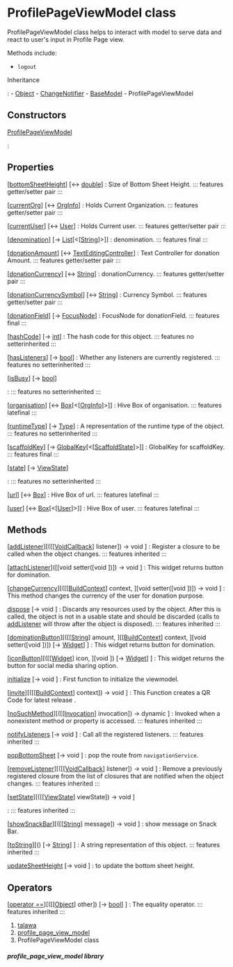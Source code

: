 
<div>

# ProfilePageViewModel class

</div>


ProfilePageViewModel class helps to interact with model to serve data
and react to user\'s input in Profile Page view.

Methods include:

-   `logout`




Inheritance

:   -   [Object](https://api.flutter.dev/flutter/dart-core/Object-class.html)
    -   [ChangeNotifier](https://api.flutter.dev/flutter/foundation/ChangeNotifier-class.html)
    -   [BaseModel](../view_model_base_view_model/BaseModel-class.html)
    -   ProfilePageViewModel



## Constructors

[ProfilePageViewModel](../view_model_after_auth_view_models_profile_view_models_profile_page_view_model/ProfilePageViewModel/ProfilePageViewModel.html)

:   



## Properties

[[bottomSheetHeight](../view_model_after_auth_view_models_profile_view_models_profile_page_view_model/ProfilePageViewModel/bottomSheetHeight.html)] [↔ [double](https://api.flutter.dev/flutter/dart-core/double-class.html)]
:   Size of Bottom Sheet Height.
    ::: features
    getter/setter pair
    :::

[[currentOrg](../view_model_after_auth_view_models_profile_view_models_profile_page_view_model/ProfilePageViewModel/currentOrg.html)] [↔ [OrgInfo](../models_organization_org_info/OrgInfo-class.html)]
:   Holds Current Organization.
    ::: features
    getter/setter pair
    :::

[[currentUser](../view_model_after_auth_view_models_profile_view_models_profile_page_view_model/ProfilePageViewModel/currentUser.html)] [↔ [User](../models_user_user_info/User-class.html)]
:   Holds Current user.
    ::: features
    getter/setter pair
    :::

[[denomination](../view_model_after_auth_view_models_profile_view_models_profile_page_view_model/ProfilePageViewModel/denomination.html)] [→ [List](https://api.flutter.dev/flutter/dart-core/List-class.html)[\<[[String](https://api.flutter.dev/flutter/dart-core/String-class.html)]\>]]
:   denomination.
    ::: features
    final
    :::

[[donationAmount](../view_model_after_auth_view_models_profile_view_models_profile_page_view_model/ProfilePageViewModel/donationAmount.html)] [↔ [TextEditingController](https://api.flutter.dev/flutter/widgets/TextEditingController-class.html)]
:   Text Controller for donation Amount.
    ::: features
    getter/setter pair
    :::

[[donationCurrency](../view_model_after_auth_view_models_profile_view_models_profile_page_view_model/ProfilePageViewModel/donationCurrency.html)] [↔ [String](https://api.flutter.dev/flutter/dart-core/String-class.html)]
:   donationCurrency.
    ::: features
    getter/setter pair
    :::

[[donationCurrencySymbol](../view_model_after_auth_view_models_profile_view_models_profile_page_view_model/ProfilePageViewModel/donationCurrencySymbol.html)] [↔ [String](https://api.flutter.dev/flutter/dart-core/String-class.html)]
:   Currency Symbol.
    ::: features
    getter/setter pair
    :::

[[donationField](../view_model_after_auth_view_models_profile_view_models_profile_page_view_model/ProfilePageViewModel/donationField.html)] [→ [FocusNode](https://api.flutter.dev/flutter/widgets/FocusNode-class.html)]
:   FocusNode for donationField.
    ::: features
    final
    :::

[[hashCode](https://api.flutter.dev/flutter/dart-core/Object/hashCode.html)] [→ [int](https://api.flutter.dev/flutter/dart-core/int-class.html)]
:   The hash code for this object.
    ::: features
    no setterinherited
    :::

[[hasListeners](https://api.flutter.dev/flutter/foundation/ChangeNotifier/hasListeners.html)] [→ [bool](https://api.flutter.dev/flutter/dart-core/bool-class.html)]
:   Whether any listeners are currently registered.
    ::: features
    no setterinherited
    :::

[[isBusy](../view_model_base_view_model/BaseModel/isBusy.html)] [→ [bool](https://api.flutter.dev/flutter/dart-core/bool-class.html)]

:   ::: features
    no setterinherited
    :::

[[organisation](../view_model_after_auth_view_models_profile_view_models_profile_page_view_model/ProfilePageViewModel/organisation.html)] [↔ [Box](https://pub.dev/documentation/hive/2.2.3/hive/Box-class.html)[\<[[OrgInfo](../models_organization_org_info/OrgInfo-class.html)]\>]]
:   Hive Box of organisation.
    ::: features
    latefinal
    :::

[[runtimeType](https://api.flutter.dev/flutter/dart-core/Object/runtimeType.html)] [→ [Type](https://api.flutter.dev/flutter/dart-core/Type-class.html)]
:   A representation of the runtime type of the object.
    ::: features
    no setterinherited
    :::

[[scaffoldKey](../view_model_after_auth_view_models_profile_view_models_profile_page_view_model/ProfilePageViewModel/scaffoldKey.html)] [→ [GlobalKey](https://api.flutter.dev/flutter/widgets/GlobalKey-class.html)[\<[[ScaffoldState](https://api.flutter.dev/flutter/material/ScaffoldState-class.html)]\>]]
:   GlobalKey for scaffoldKey.
    ::: features
    final
    :::

[[state](../view_model_base_view_model/BaseModel/state.html)] [→ [ViewState](../enums_enums/ViewState.html)]

:   ::: features
    no setterinherited
    :::

[[url](../view_model_after_auth_view_models_profile_view_models_profile_page_view_model/ProfilePageViewModel/url.html)] [↔ [Box](https://pub.dev/documentation/hive/2.2.3/hive/Box-class.html)]
:   Hive Box of url.
    ::: features
    latefinal
    :::

[[user](../view_model_after_auth_view_models_profile_view_models_profile_page_view_model/ProfilePageViewModel/user.html)] [↔ [Box](https://pub.dev/documentation/hive/2.2.3/hive/Box-class.html)[\<[[User](../models_user_user_info/User-class.html)]\>]]
:   Hive Box of user.
    ::: features
    latefinal
    :::



## Methods

[[addListener](https://api.flutter.dev/flutter/foundation/ChangeNotifier/addListener.html)][([[[VoidCallback](https://api.flutter.dev/flutter/dart-ui/VoidCallback.html)] listener]) → void ]
:   Register a closure to be called when the object changes.
    ::: features
    inherited
    :::

[[attachListener](../view_model_after_auth_view_models_profile_view_models_profile_page_view_model/ProfilePageViewModel/attachListener.html)]([[void setter([void []()])]) → void ]
:   This widget returns button for domination.

[[changeCurrency](../view_model_after_auth_view_models_profile_view_models_profile_page_view_model/ProfilePageViewModel/changeCurrency.html)][([[[BuildContext](https://api.flutter.dev/flutter/widgets/BuildContext-class.html)] context, ][void setter([void []()])]) → void ]
:   This method changes the currency of the user for donation purpose.

[dispose](https://api.flutter.dev/flutter/foundation/ChangeNotifier/dispose.html) [→ void ]
:   Discards any resources used by the object. After this is called, the
    object is not in a usable state and should be discarded (calls to
    [addListener](https://api.flutter.dev/flutter/foundation/ChangeNotifier/addListener.html)
    will throw after the object is disposed).
    ::: features
    inherited
    :::

[[dominationButton](../view_model_after_auth_view_models_profile_view_models_profile_page_view_model/ProfilePageViewModel/dominationButton.html)][([[[String](https://api.flutter.dev/flutter/dart-core/String-class.html)] amount, ][[[BuildContext](https://api.flutter.dev/flutter/widgets/BuildContext-class.html)] context, ][void setter([void []()])]) [→ [Widget](https://api.flutter.dev/flutter/widgets/Widget-class.html)] ]
:   This widget returns button for domination.

[[iconButton](../view_model_after_auth_view_models_profile_view_models_profile_page_view_model/ProfilePageViewModel/iconButton.html)][([[[Widget](https://api.flutter.dev/flutter/widgets/Widget-class.html)] icon, ][void ]) [→ [Widget](https://api.flutter.dev/flutter/widgets/Widget-class.html)] ]
:   This widget returns the button for social media sharing option.

[initialize](../view_model_after_auth_view_models_profile_view_models_profile_page_view_model/ProfilePageViewModel/initialize.html) [→ void ]
:   First function to initialize the viewmodel.

[[invite](../view_model_after_auth_view_models_profile_view_models_profile_page_view_model/ProfilePageViewModel/invite.html)][([[[BuildContext](https://api.flutter.dev/flutter/widgets/BuildContext-class.html)] context]) → void ]
:   This Function creates a QR Code for latest release .

[[noSuchMethod](https://api.flutter.dev/flutter/dart-core/Object/noSuchMethod.html)][([[[Invocation](https://api.flutter.dev/flutter/dart-core/Invocation-class.html)] invocation]) → dynamic ]
:   Invoked when a nonexistent method or property is accessed.
    ::: features
    inherited
    :::

[notifyListeners](https://api.flutter.dev/flutter/foundation/ChangeNotifier/notifyListeners.html) [→ void ]
:   Call all the registered listeners.
    ::: features
    inherited
    :::

[popBottomSheet](../view_model_after_auth_view_models_profile_view_models_profile_page_view_model/ProfilePageViewModel/popBottomSheet.html) [→ void ]
:   pop the route from `navigationService`.

[[removeListener](https://api.flutter.dev/flutter/foundation/ChangeNotifier/removeListener.html)][([[[VoidCallback](https://api.flutter.dev/flutter/dart-ui/VoidCallback.html)] listener]) → void ]
:   Remove a previously registered closure from the list of closures
    that are notified when the object changes.
    ::: features
    inherited
    :::

[[setState](../view_model_base_view_model/BaseModel/setState.html)][([[[ViewState](../enums_enums/ViewState.html)] viewState]) → void ]

:   ::: features
    inherited
    :::

[[showSnackBar](../view_model_after_auth_view_models_profile_view_models_profile_page_view_model/ProfilePageViewModel/showSnackBar.html)][([[[String](https://api.flutter.dev/flutter/dart-core/String-class.html)] message]) → void ]
:   show message on Snack Bar.

[[toString](https://api.flutter.dev/flutter/dart-core/Object/toString.html)][() [→ [String](https://api.flutter.dev/flutter/dart-core/String-class.html)] ]
:   A string representation of this object.
    ::: features
    inherited
    :::

[updateSheetHeight](../view_model_after_auth_view_models_profile_view_models_profile_page_view_model/ProfilePageViewModel/updateSheetHeight.html) [→ void ]
:   to update the bottom sheet height.



## Operators

[[operator ==](https://api.flutter.dev/flutter/dart-core/Object/operator_equals.html)][([[[Object](https://api.flutter.dev/flutter/dart-core/Object-class.html)] other]) [→ [bool](https://api.flutter.dev/flutter/dart-core/bool-class.html)] ]
:   The equality operator.
    ::: features
    inherited
    :::







1.  [talawa](../index.html)
2.  [profile_page_view_model](../view_model_after_auth_view_models_profile_view_models_profile_page_view_model/)
3.  ProfilePageViewModel class

##### profile_page_view_model library







